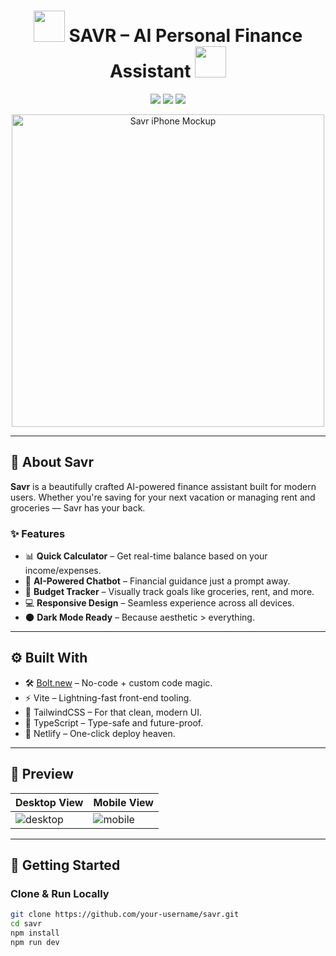 <h1 align="center">
  <img src="https://media.giphy.com/media/5GoVLqeAOo6PK/giphy.gif" width="50">
  SAVR – AI Personal Finance Assistant
  <img src="https://media.giphy.com/media/IThjAlJnD9WNO/giphy.gif" width="50">
</h1>

<p align="center">
  <img src="https://img.shields.io/badge/Built%20With-Bolt.new-000000?style=for-the-badge&logo=bolt&logoColor=white">
  <img src="https://img.shields.io/badge/Framework-Vite-646cff?style=for-the-badge&logo=vite&logoColor=white">
  <img src="https://img.shields.io/badge/Deployed%20on-Netlify-00C7B7?style=for-the-badge&logo=netlify&logoColor=white">
</p>

<p align="center">
  <img src="https://user-images.githubusercontent.com/0000000/savr-mockup.png" width="500" alt="Savr iPhone Mockup">
</p>

---

## 🧠 About Savr

**Savr** is a beautifully crafted AI-powered finance assistant built for modern users. Whether you're saving for your next vacation or managing rent and groceries — Savr has your back.

### ✨ Features
- 📊 **Quick Calculator** – Get real-time balance based on your income/expenses.
- 🧠 **AI-Powered Chatbot** – Financial guidance just a prompt away.
- 📅 **Budget Tracker** – Visually track goals like groceries, rent, and more.
- 💻 **Responsive Design** – Seamless experience across all devices.
- 🌑 **Dark Mode Ready** – Because aesthetic > everything.

---

## ⚙️ Built With

- 🛠️ [Bolt.new](https://bolt.new/) – No-code + custom code magic.
- ⚡ Vite – Lightning-fast front-end tooling.
- 🎨 TailwindCSS – For that clean, modern UI.
- 🧱 TypeScript – Type-safe and future-proof.
- 💚 Netlify – One-click deploy heaven.

---

## 📸 Preview

| Desktop View | Mobile View |
| ------------ | ------------ |
| ![desktop](https://user-images.githubusercontent.com/0000000/savr-desktop.png) | ![mobile](https://user-images.githubusercontent.com/0000000/savr-mobile.png) |

---

## 🚀 Getting Started

### Clone & Run Locally

```bash
git clone https://github.com/your-username/savr.git
cd savr
npm install
npm run dev
```
